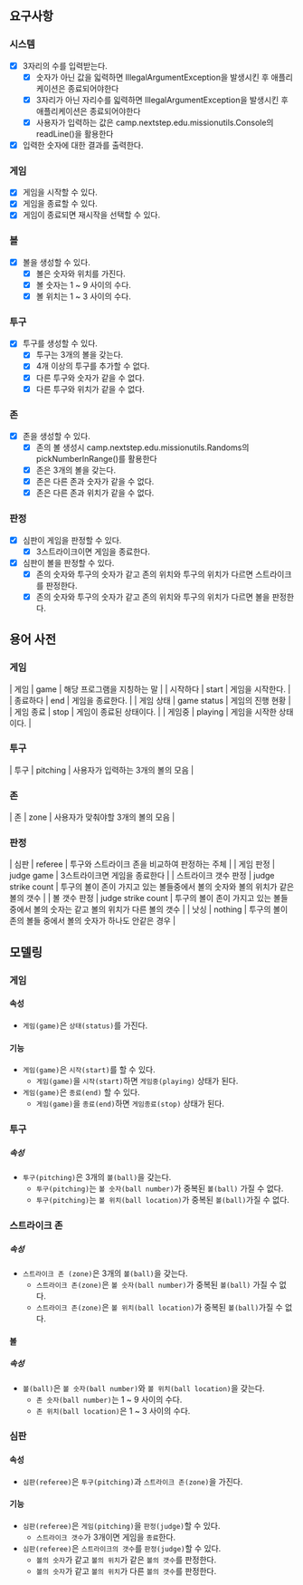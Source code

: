 ## 요구사항
### 시스템
- [x] 3자리의 수를 입력받는다.
    - [x] 숫자가 아닌 값을 읿력하면 IllegalArgumentException을 발생시킨 후 애플리케이션은 종료되어야한다
    - [x] 3자리가 아닌 자리수를 읿력하면 IllegalArgumentException을 발생시킨 후 애플리케이션은 종료되어야한다
    - [x] 사용자가 입력하는 값은 camp.nextstep.edu.missionutils.Console의 readLine()을 활용한다
- [x] 입력한 숫자에 대한 결과를 출력한다.

### 게임
- [x] 게임을 시작할 수 있다.
- [x] 게임을 종료할 수 있다.
- [x] 게임이 종료되면 재시작을 선택할 수 있다.

### 볼
- [x] 볼을 생성할 수 있다.
  - [x] 볼은 숫자와 위치를 가진다.
  - [x] 볼 숫자는 1 ~ 9 사이의 수다.
  - [x] 볼 위치는 1 ~ 3 사이의 수다.

### 투구 
- [x] 투구를 생성할 수 있다.
    - [x] 투구는 3개의 볼을 갖는다.
    - [x] 4개 이상의 투구를 추가할 수 없다.
    - [x] 다른 투구와 숫자가 같을 수 없다.
    - [x] 다른 투구와 위치가 같을 수 없다.
    
### 존
- [x] 존을 생성할 수 있다.
  - [x] 존의 볼 생성시 camp.nextstep.edu.missionutils.Randoms의 pickNumberInRange()를 활용한다
  - [x] 존은 3개의 볼을 갖는다.
  - [x] 존은 다른 존과 숫자가 같을 수 없다.
  - [x] 존은 다른 존과 위치가 같을 수 없다.

### 판정
- [x] 심판이 게임을 판정할 수 있다.
    - [x] 3스트라이크이면 게임을 종료한다.
- [x] 심판이 볼을 판정할 수 있다.
    - [x] 존의 숫자와 투구의 숫자가 같고 존의 위치와 투구의 위치가 다르면 스트라이크를 판정한다.
    - [x] 존의 숫자와 투구의 숫자가 같고 존의 위치와 투구의 위치가 다르면 볼을 판정한다.

## 용어 사전

### 게임
| 게임 | game | 해당 프로그램을 지칭하는 말 |
| 시작하다 | start | 게임을 시작한다. |
| 종료하다 | end | 게임을 종료한다. |
| 게임 상태 | game status | 게임의 진행 현황 |
| 게임 종료 | stop | 게임이 종료된 상태이다. |
| 게임중 | playing | 게임을 시작한 상태이다. |

### 투구
| 투구 | pitching | 사용자가 입력하는 3개의 볼의 모음 |

### 존
| 존 | zone | 사용자가 맞춰야할 3개의 볼의 모음 |

### 판정
| 심판 | referee | 투구와 스트라이크 존을 비교하여 판정하는 주체 |
| 게임 판정 | judge game | 3스트라이크면 게임을 종료한다 |
| 스트라이크 갯수 판정 | judge strike count | 투구의 볼이 존이 가지고 있는 볼들중에서 볼의 숫자와 볼의 위치가 같은 볼의 갯수 |
| 볼 갯수 판정 | judge strike count | 투구의 볼이 존이 가지고 있는 볼들중에서 볼의 숫자는 같고 볼의 위치가 다른 볼의 갯수 |
| 낫싱 | nothing | 투구의 볼이 존의 볼들 중에서 볼의 숫자가 하나도 안같은 경우 |

## 모델링

### 게임
#### 속성
- `게임(game)`은 `상태(status)`를 가진다.
#### 기능
- `게임(game)`은 `시작(start)`를 할 수 있다.
    - `게임(game)`을 `시작(start)`하면 `게임중(playing)` 상태가 된다.
- `게임(game)`은 `종료(end)` 할 수 있다.
    - `게임(game)`을 `종료(end)`하면 `게임종료(stop)` 상태가 된다.

### 투구
##### 속성
- `투구(pitching)`은 3개의 `볼(ball)`을 갖는다.
  - `투구(pitching)`는 `볼 숫자(ball number)`가 중복된 `볼(ball)` 가질 수 없다.
  - `투구(pitching)`는 `볼 위치(ball location)`가 중복된 `볼(ball)`가질 수 없다.

### 스트라이크 존
##### 속성
- `스트라이크 존 (zone)`은 3개의 `볼(ball)`을 갖는다.
    - `스트라이크 존(zone)`은 `볼 숫자(ball number)`가 중복된 `볼(ball)` 가질 수 없다.
    - `스트라이크 존(zone)`은 `볼 위치(ball location)`가 중복된 `볼(ball)`가질 수 없다.

#### 볼
##### 속성
- `볼(ball)`은 `볼 숫자(ball number)`와 `볼 위치(ball location)`을 갖는다.
  - `존 숫자(ball number)`는 1 ~ 9 사이의 수다.
  - `존 위치(ball location)`은 1 ~ 3 사이의 수다.

### 심판
#### 속성
- `심판(referee)`은 `투구(pitching)`과  `스트라이크 존(zone)`을 가진다.
#### 기능
- `심판(referee)`은 `게임(pitching)`을 `판정(judge)`할 수 있다.
  - `스트라이크 갯수`가 3개이면 게임을 `종료`한다. 
- `심판(referee)`은 `스트라이크의 갯수`를 `판정(judge)`할 수 있다.
  - `볼의 숫자`가 같고 `볼의 위치`가 같은 `볼의 갯수`를 판정한다.
  - `볼의 숫자`가 같고 `볼의 위치`가 다른 `볼의 갯수`를 판정한다.

